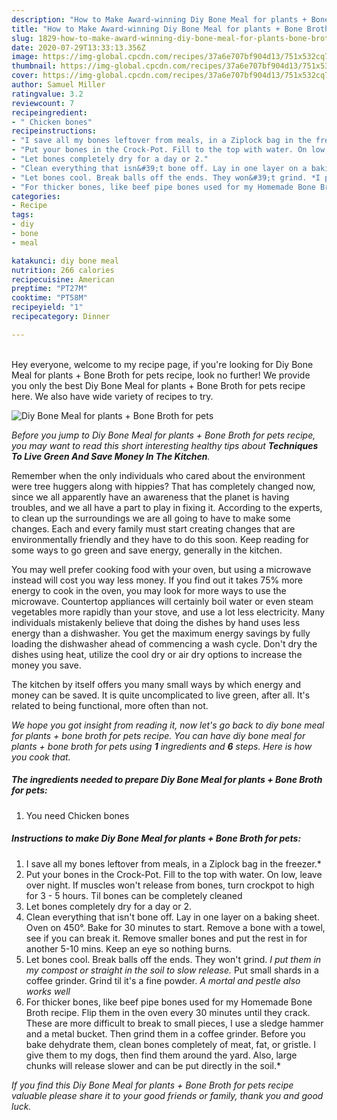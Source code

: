 ```yaml
---
description: "How to Make Award-winning Diy Bone Meal for plants + Bone Broth for pets"
title: "How to Make Award-winning Diy Bone Meal for plants + Bone Broth for pets"
slug: 1829-how-to-make-award-winning-diy-bone-meal-for-plants-bone-broth-for-pets
date: 2020-07-29T13:33:13.356Z
image: https://img-global.cpcdn.com/recipes/37a6e707bf904d13/751x532cq70/diy-bone-meal-for-plants-bone-broth-for-pets-recipe-main-photo.jpg
thumbnail: https://img-global.cpcdn.com/recipes/37a6e707bf904d13/751x532cq70/diy-bone-meal-for-plants-bone-broth-for-pets-recipe-main-photo.jpg
cover: https://img-global.cpcdn.com/recipes/37a6e707bf904d13/751x532cq70/diy-bone-meal-for-plants-bone-broth-for-pets-recipe-main-photo.jpg
author: Samuel Miller
ratingvalue: 3.2
reviewcount: 7
recipeingredient:
- " Chicken bones"
recipeinstructions:
- "I save all my bones leftover from meals, in a Ziplock bag in the freezer.*"
- "Put your bones in the Crock-Pot. Fill to the top with water. On low, leave over night. If muscles won&#39;t release from bones, turn crockpot to high for 3 - 5 hours. Til bones can be completely cleaned"
- "Let bones completely dry for a day or 2."
- "Clean everything that isn&#39;t bone off. Lay in one layer on a baking sheet. Oven on 450°. Bake for 30 minutes to start. Remove a bone with a towel, see if you can break it. Remove smaller bones and put the rest in for another 5-10 mins. Keep an eye so nothing burns."
- "Let bones cool. Break balls off the ends. They won&#39;t grind. *I put them in my compost or straight in the soil to slow release.* Put small shards in a coffee grinder. Grind til it&#39;s a fine powder. *A mortal and pestle also works well*"
- "For thicker bones, like beef pipe bones used for my Homemade Bone Broth recipe. Flip them in the oven every 30 minutes until they crack. These are more difficult to break to small pieces, I use a sledge hammer and a metal bucket. Then grind them in a coffee grinder. Before you bake dehydrate them, clean bones completely of meat, fat, or gristle. I give them to my dogs, then find them around the yard. Also, large chunks will release slower and can be put directly in the soil.*"
categories:
- Recipe
tags:
- diy
- bone
- meal

katakunci: diy bone meal 
nutrition: 266 calories
recipecuisine: American
preptime: "PT27M"
cooktime: "PT58M"
recipeyield: "1"
recipecategory: Dinner

---
```

<br>
Hey everyone, welcome to my recipe page, if you're looking for Diy Bone Meal for plants + Bone Broth for pets recipe, look no further! We provide you only the best Diy Bone Meal for plants + Bone Broth for pets recipe here. We also have wide variety of recipes to try.
<br>


![Diy Bone Meal for plants + Bone Broth for pets](https://img-global.cpcdn.com/recipes/37a6e707bf904d13/751x532cq70/diy-bone-meal-for-plants-bone-broth-for-pets-recipe-main-photo.jpg)

<i>Before you jump to Diy Bone Meal for plants + Bone Broth for pets recipe, you may want to read this short interesting healthy tips about 
<strong>Techniques To Live Green And Save Money In The Kitchen</strong>.</i>
</br>

Remember when the only individuals who cared about the environment were tree huggers along with hippies? That has completely changed now, since we all apparently have an awareness that the planet is having troubles, and we all have a part to play in fixing it. According to the experts, to clean up the surroundings we are all going to have to make some changes. Each and every family must start creating changes that are environmentally friendly and they have to do this soon. Keep reading for some ways to go green and save energy, generally in the kitchen.

You may well prefer cooking food with your oven, but using a microwave instead will cost you way less money. If you find out it takes 75% more energy to cook in the oven, you may look for more ways to use the microwave. Countertop appliances will certainly boil water or even steam vegetables more rapidly than your stove, and use a lot less electricity. Many individuals mistakenly believe that doing the dishes by hand uses less energy than a dishwasher. You get the maximum energy savings by fully loading the dishwasher ahead of commencing a wash cycle. Don't dry the dishes using heat, utilize the cool dry or air dry options to increase the money you save.

The kitchen by itself offers you many small ways by which energy and money can be saved. It is quite uncomplicated to live green, after all. It's related to being functional, more often than not.


<i>We hope you got insight from reading it, now let's go back to diy bone meal for plants + bone broth for pets recipe. You can have diy bone meal for plants + bone broth for pets using <strong>1</strong> ingredients and <strong>6</strong> steps. Here is how you cook that.
</i>

##### The ingredients needed to prepare Diy Bone Meal for plants + Bone Broth for pets:

1. You need  Chicken bones


##### Instructions to make Diy Bone Meal for plants + Bone Broth for pets:

1. I save all my bones leftover from meals, in a Ziplock bag in the freezer.*
1. Put your bones in the Crock-Pot. Fill to the top with water. On low, leave over night. If muscles won&#39;t release from bones, turn crockpot to high for 3 - 5 hours. Til bones can be completely cleaned
1. Let bones completely dry for a day or 2.
1. Clean everything that isn&#39;t bone off. Lay in one layer on a baking sheet. Oven on 450°. Bake for 30 minutes to start. Remove a bone with a towel, see if you can break it. Remove smaller bones and put the rest in for another 5-10 mins. Keep an eye so nothing burns.
1. Let bones cool. Break balls off the ends. They won&#39;t grind. *I put them in my compost or straight in the soil to slow release.* Put small shards in a coffee grinder. Grind til it&#39;s a fine powder. *A mortal and pestle also works well*
1. For thicker bones, like beef pipe bones used for my Homemade Bone Broth recipe. Flip them in the oven every 30 minutes until they crack. These are more difficult to break to small pieces, I use a sledge hammer and a metal bucket. Then grind them in a coffee grinder. Before you bake dehydrate them, clean bones completely of meat, fat, or gristle. I give them to my dogs, then find them around the yard. Also, large chunks will release slower and can be put directly in the soil.*


<i>If you find this Diy Bone Meal for plants + Bone Broth for pets recipe valuable please share it to your good friends or family, thank you and good luck.</i>
